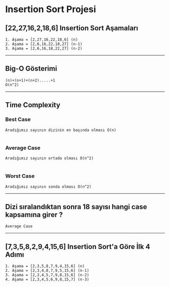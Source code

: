 # Insertion Sort Projesi
## [22,27,16,2,18,6] Insertion Sort Aşamaları
    1. Aşama = [2,27,16,22,18,6] (n)
    2. Aşama = [2,6,16,22,18,27] (n-1)
    3. Aşama = [2,6,16,18,22,27] (n-2)
***************************************************
## Big-O Gösterimi
    (n)+(n+1)+(n+2).....+1
    O(n^2)
***************************************************
## Time Complexity
### Best Case
    Aradığımız sayının dizinin en başında olması O(n)
#
### Average Case
    Aradığımız sayının ortada olması O(n^2)
#
### Worst Case 
    Aradığımız sayının sonda olması O(n^2)
************************************************************
## Dizi sıralandıktan sonra 18 sayısı hangi case kapsamına girer ? 
    Average Case
************************************************************
## [7,3,5,8,2,9,4,15,6] Insertion Sort'a Göre İlk 4 Adımı
    1. Aşama = [2,3,5,8,7,9,4,15,6] (n)
    2. Aşama = [2,3,4,8,7,9,5,15,6] (n-1)
    3. Aşama = [2,3,4,5,7,9,8,15,6] (n-2)
    4. Aşama = [2,3,4,5,6,9,8,15,7] (n-3)




